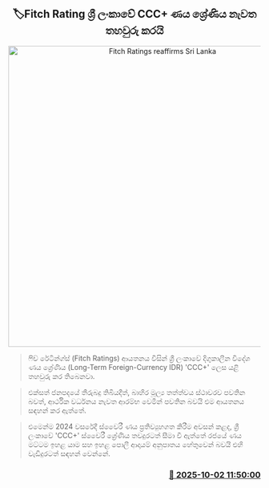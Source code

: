 <p align='center'><b><h2 align='center' title='Fitch Ratings reaffirms Sri Lanka's CCC+ credit rating'>🏷Fitch Rating ශ්‍රී ලංකාවේ CCC+ ණය ශ්‍රේණිය නැවත තහවුරු කරයි</h2></b></p>
<p align='center'><img src='https://helakuru.sgp1.cdn.digitaloceanspaces.com/esana/images/lib/fitch-ratings-archived.jpg' width='600' alt='Fitch Ratings reaffirms Sri Lanka's CCC+ credit rating'></p>

> ෆිච් රේටින්ග්ස් (Fitch Ratings) ආයතනය විසින් ශ්‍රී ලංකාවේ දිගුකාලීන විදේශ ණය ශ්‍රේණිය (Long-Term Foreign-Currency IDR) 'CCC+' ලෙස යළි තහවුරු කර තිබෙනවා.

> එක්සත් ජනපදයේ තීරුබදු තිබියදීත්, බාහිර මූල්‍ය තත්ත්වය ස්ථාවරව පවතින බවත්, ආර්ථික වර්ධනය නැවත ආරම්භ වෙමින් පවතින බවයි එම ආයතනය සඳහන් කර ඇත්තේ‍.

> එමෙන්ම 2024 වසරේදී ස්වෛරී ණය ප්‍රතිව්‍යුහගත කිරීම අවසන් කළද, ශ්‍රී ලංකාවේ 'CCC+' ස්වෛරී ශ්‍රේණිය තවදුරටත් සීමා වී ඇත්තේ රජයේ ණය මට්ටම ඉහළ යාම සහ ඉහළ පොලී ආදායම් අනුපාතය හේතුවෙන් බවයි එහි වැඩිදුරටත් සඳහන් වෙන්නේ.



<h3 align='right'><a href='https://www.helakuru.lk/esana/p/114165/'>📅 2025-10-02 11:50:00</a></h3>
